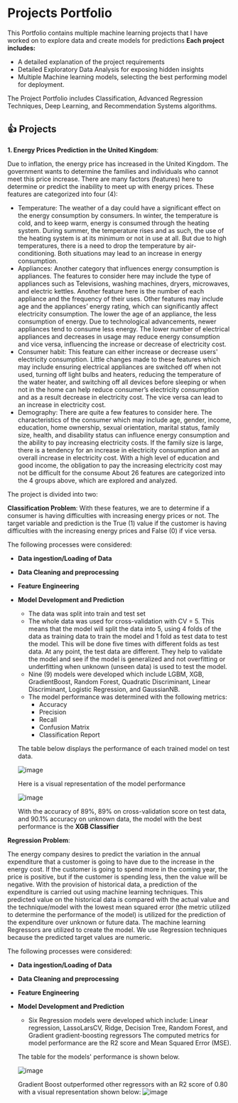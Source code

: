 # Projects Portfolio
This Portfolio contains multiple machine learning projects that I have worked on to explore data and create models for predictions
**Each project includes:**
  * A detailed explanation of the project requirements
  * Detailed Exploratory Data Analysis for exposing hidden insights
  * Multiple Machine learning models, selecting the best performing model for deployment.

The Project Portfolio includes Classification, Advanced Regression Techniques, Deep Learning, and Recommendation Systems algorithms.

## :thumbsup: Projects

**1. Energy Prices Prediction in the United Kingdom**:

Due to inflation, the energy price has increased in the United Kingdom. The government wants to determine the families and individuals who cannot meet this price increase. There are many factors (features) here to determine or predict the inability to meet up with energy prices. These features are categorized into four (4):
  - Temperature: The weather of a day could have a significant effect on the energy consumption by consumers. In winter, the temperature is cold, and to keep warm, energy is consumed through the heating system. During summer, the temperature rises and as such, the use of the heating system is at its minimum or not in use at all. But due to high temperatures, there is a need to drop the temperature by air-conditioning. Both situations may lead to an increase in energy consumption.
 - Appliances: Another category that influences energy consumption is appliances. The features to consider here may include the type of appliances such as Televisions, washing machines, dryers, microwaves, and electric kettles. Another feature here is the number of each appliance and the frequency of their uses. Other features may include age and the appliances’ energy rating, which can significantly affect electricity consumption. The lower the age of an appliance, the less consumption of energy. Due to technological advancements, newer appliances tend to consume less energy. The lower number of electrical appliances and decreases in usage may reduce energy consumption and vice versa, influencing the increase or decrease of electricity cost.
- Consumer habit: This feature can either increase or decrease users' electricity consumption. Little changes made to these features which may include ensuring electrical appliances are switched off when not used, turning off light bulbs and heaters, reducing the temperature of the water heater, and switching off all devices before sleeping or when not in the home can help reduce consumer’s electricity consumption and as a result decrease in electricity cost. The vice versa can lead to an increase in electricity cost.
- Demography: There are quite a few features to consider here. The characteristics of the consumer which may include age, gender, income, education, home ownership, sexual orientation, marital status, family size, health, and disability status can influence energy consumption and the ability to pay increasing electricity costs. If the family size is large, there is a tendency for an increase in electricity consumption and an overall increase in electricity cost. With a high level of education and good income, the obligation to pay the increasing electricity cost may not be difficult for the consume
About 26 features are categorized into the 4 groups above, which are explored and analyzed.

The project is divided into two:

**Classification Problem**: With these features, we are to determine if a consumer is having difficulties with increasing energy prices or not. The target variable and prediction is the True (1) value if the customer is having difficulties with the increasing energy prices and False (0) if vice versa.

The following processes were considered:

- **Data ingestion/Loading of Data**
- **Data Cleaning and preprocessing**
- **Feature Engineering**
- **Model Development and Prediction**
  
  - The data was split into train and test set
  - The whole data was used for cross-validation with CV = 5. This means that the model will split the data into 5, using 4 folds of the data as training data to train the model and 1 fold as test data to test the model. This will be done five times with different folds as test data. At any point, the test data are different. They help to validate the model and see if the model is generalized and not overfitting or underfitting when unknown (unseen data) is used to test the model.
  - Nine (9) models were developed which include LGBM, XGB, GradientBoost, Random Forest, Quadratic Discriminant, Linear Discriminant, Logistic Regression, and GaussianNB. 
  - The model performance was determined with the following metrics:
    - Accuracy
    - Precision
    - Recall
    - Confusion Matrix
    - Classification Report

  The table below displays the performance of each trained model on test data.
  
  ![image](https://github.com/dabson2020/Projects-Portfolio/assets/45830157/d1792e76-7645-4b35-a0a9-7a5dade84075)
  
  Here is a visual representation of the model performance
  
  ![image](https://github.com/dabson2020/Projects-Portfolio/assets/45830157/d657646c-9e04-4ac9-b390-b2f8cb11304d)


  With the accuracy of 89%, 89% on cross-validation score on test data, and 90.1% accuracy on unknown data, the model with the best performance is the **XGB Classifier**


**Regression Problem**:

The energy company desires to predict the variation in the annual expenditure that a customer is going to have due to the increase in the energy cost. If the customer is going to spend more in the coming year, the price is positive, but if the customer is spending less, then the value will be
negative. With the provision of historical data, a prediction of the expenditure is carried out using machine learning techniques. This predicted value on the historical data is compared with the actual value and the technique/model with the lowest mean squared error (the metric utilized to determine the performance of the model) is utilized for the prediction of the expenditure over unknown or future data. The machine learning Regressors are utilized to create the model. We use Regression techniques because the predicted target values are numeric.

The following processes were considered:

- **Data ingestion/Loading of Data**
- **Data Cleaning and preprocessing**
- **Feature Engineering**
- **Model Development and Prediction**
  - Six Regression models were developed which include: Linear regression, LassoLarsCV, Ridge, Decision Tree, Random Forest, and Gradient gradient-boosting regressors
  The computed metrics for model performance are the R2 score and Mean Squared Error (MSE). 

  The table for the models' performance is shown below.
  
  ![image](https://github.com/dabson2020/Projects-Portfolio/assets/45830157/ef97836b-5950-4308-8cdd-52ce0e189a75)


  Gradient Boost outperformed other regressors with an R2 score of 0.80 with a visual representation shown below:
  ![image](https://github.com/dabson2020/Projects-Portfolio/assets/45830157/8477e28c-d142-402a-84f0-32ac62969917)



